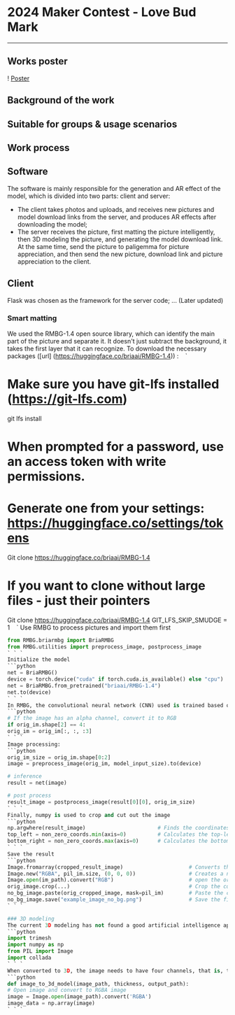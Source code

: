 # 2024 Maker Contest - Love Bud Mark
---

## Works poster
! [Poster](6001716566639_.pic_hd.jpg)

## Background of the work

## Suitable for groups & usage scenarios

## Work process
## Software
The software is mainly responsible for the generation and AR effect of the model, which is divided into two parts: client and server:
- The client takes photos and uploads, and receives new pictures and model download links from the server, and produces AR effects after downloading the model;
- The server receives the picture, first matting the picture intelligently, then 3D modeling the picture, and generating the model download link. At the same time, send the picture to paligemma for picture appreciation, and then send the new picture, download link and picture appreciation to the client.

## Client
Flask was chosen as the framework for the server code;
... (Later updated)

### Smart matting
We used the RMBG-1.4 open source library, which can identify the main part of the picture and separate it. It doesn't just subtract the background, it takes the first layer that it can recognize.
To download the necessary packages ([url] (https://huggingface.co/briaai/RMBG-1.4)) :
` ` `
# Make sure you have git-lfs installed (https://git-lfs.com)
git lfs install

# When prompted for a password, use an access token with write permissions.
# Generate one from your settings: https://huggingface.co/settings/tokens
Git clone https://huggingface.co/briaai/RMBG-1.4

# If you want to clone without large files - just their pointers
Git clone https://huggingface.co/briaai/RMBG-1.4 GIT_LFS_SKIP_SMUDGE = 1
` ` `
Use RMBG to process pictures and import them first
```python
from RMBG.briarmbg import BriaRMBG
from RMBG.utilities import preprocess_image, postprocess_image
` ` `
Initialize the model
```python
net = BriaRMBG()                                                             # Instantiate the background removal model.
device = torch.device("cuda" if torch.cuda.is_available() else "cpu")        # Detects if there is a GPU available, if so use the GPU, otherwise use the CPU.
net = BriaRMBG.from_pretrained("briaai/RMBG-1.4")                            # Load pre-trained background removal model.
net.to(device)                                                               # Moves the model to the specified device (GPU or CPU).
` ` `
In RMBG, the convolutional neural network (CNN) used is trained based on RGB images, so it only expects the picture to have three channels: R, G and B. If the number of channels is greater than 3 and 4 (A), it will produce errors, so we need to first determine the number of channels in the picture and fix it as a three-channel picture.
```python
# If the image has an alpha channel, convert it to RGB
if orig_im.shape[2] == 4:
orig_im = orig_im[:, :, :3]
` ` `
Image processing:
```python
orig_im_size = orig_im.shape[0:2]
image = preprocess_image(orig_im, model_input_size).to(device)

# inference
result = net(image)

# post process
result_image = postprocess_image(result[0][0], orig_im_size)
` ` `
Finally, numpy is used to crop and cut out the image
```python
np.argwhere(result_image)                       # Finds the coordinates of all non-zero pixels in the resulting image.
top_left = non_zero_coords.min(axis=0)          # Calculates the top-left coordinates of the non-zero pixel region.
bottom_right = non_zero_coords.max(axis=0)      # Calculates the bottom-right coordinates of the non-zero pixel region.
` ` `
Save the result
```python
Image.fromarray(cropped_result_image)                     # Converts the cropped Image to a PIL image.
Image.new("RGBA", pil_im.size, (0, 0, 0))                 # Creates a new transparent background Image.
Image.open(im_path).convert("RGB")                        # open the original Image and make sure it is in RGB format.
orig_image.crop(...)                                      # Crop the corresponding area in the original image.
no_bg_image.paste(orig_cropped_image, mask=pil_im)        # Paste the cropped original image onto the transparent background image, using the removed background image as the mask.
no_bg_image.save("example_image_no_bg.png")               # Save the final image with the background removed.
` ` `

### 3D modeling
The current 3D modeling has not found a good artificial intelligence api, so the first simple processing, through the trimesh library to convert 2d images to 3d models, in fact, the 2d image to increase a little thickness. Finally, export the file to dae using the collada library.
```python
import trimesh
import numpy as np
from PIL import Image
import collada
` ` `
When converted to 3D, the image needs to have four channels, that is, transparency. The significance of transparency is that in image segmentation or background removal tasks, transparency information can help determine which pixels belong to the foreground and which pixels belong to the background and usually only need to deal with the non-transparent part (i.e. the foreground). By checking the value of the Alpha channel, you can easily ignore the transparent part and work with only the pixels that are actually needed. For example, the condition if image_data[y, x, 3] > 0 deals only with pixels whose Alpha value is greater than 0, i.e. the non-transparent part.
```python
def image_to_3d_model(image_path, thickness, output_path):
# Open image and convert to RGBA image
image = Image.open(image_path).convert('RGBA')
image_data = np.array(image)
` ` `
